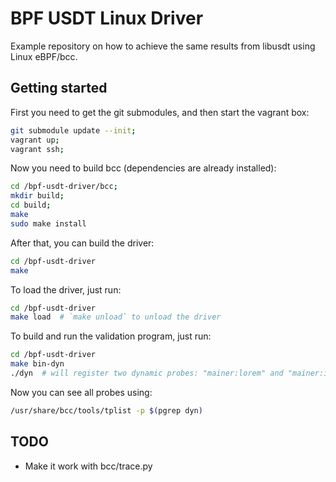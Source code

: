 # BPF USDT Linux Driver

Example repository on how to achieve the same results from libusdt using Linux
eBPF/bcc.

## Getting started

First you need to get the git submodules, and then start the vagrant box:

```bash
git submodule update --init;
vagrant up;
vagrant ssh;
```

Now you need to build bcc (dependencies are already installed):

```bash
cd /bpf-usdt-driver/bcc;
mkdir build;
cd build;
make
sudo make install
```

After that, you can build the driver:

```bash
cd /bpf-usdt-driver
make
```

To load the driver, just run:

```bash
cd /bpf-usdt-driver
make load  # `make unload` to unload the driver
```

To build and run the validation program, just run:

```bash
cd /bpf-usdt-driver
make bin-dyn
./dyn  # will register two dynamic probes: "mainer:lorem" and "mainer:ipsum" and one static probe "opa:treta"
```

Now you can see all probes using:

```bash
/usr/share/bcc/tools/tplist -p $(pgrep dyn)
```

## TODO

* Make it work with bcc/trace.py

